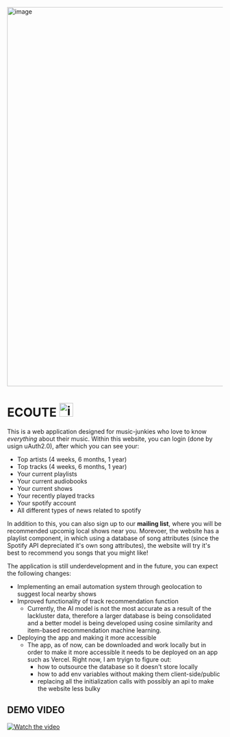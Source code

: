 <img width="939" align="center" height="885" alt="image" src="https://github.com/user-attachments/assets/2bd2dd8c-84a7-427c-965c-9113995fa43e" />


# ECOUTE <img width="32" height="32" alt="image" src="https://github.com/user-attachments/assets/d46b7944-78df-48f6-ac18-e142d8e4ec75" />


This is a web application designed for music-junkies who love to know _everything_ about their music. Within this website, you can login (done by usign uAuth2.0), after which you can see your:

- Top artists (4 weeks, 6 months, 1 year)
- Top tracks (4 weeks, 6 months, 1 year)
- Your current playlists
- Your current audiobooks
- Your current shows
- Your recently played tracks
- Your spotify account
- All different types of news related to spotify

In addition to this, you can also sign up to our **mailing list**, where you will be recommended upcomig local shows near you. Morevoer, the website has a playlist component, in which using a database of song attributes (since the Spotify API depreciated it's own song attributes), the website will try it's best to recommend you songs that you might like! 

The application is still underdevelopment and in the future, you can expect the following changes:

- Implementing an email automation system through geolocation to suggest local nearby shows 
- Improved functionality of track recommendation function
  - Currently, the AI model is not the most accurate as a result of the lackluster data, therefore a larger database is being consolidated and a better model is being developed using cosine similarity and item-based recommendation machine learning.
- Deploying the app and making it more accessible
  - The app, as of now, can be downloaded and work locally but in order to make it more accessible it needs to be deployed on an app such as Vercel. Right now, I am tryign to figure out:
    - how to outsource the database so it doesn't store locally
    - how to add env variables without making them client-side/public
    - replacing all the initialization calls with possibly an api to make the website less bulky

## DEMO VIDEO
[![Watch the video](https://img.youtube.com/vi/rWWk0AjyVKE/0.jpg)](https://www.youtube.com/watch?v=rWWk0AjyVKE)
